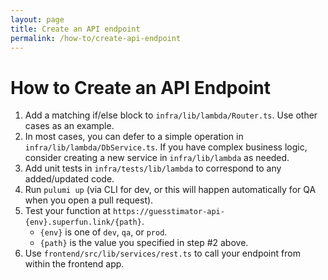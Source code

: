 ```yaml
---
layout: page
title: Create an API endpoint
permalink: /how-to/create-api-endpoint
---
```


# How to Create an API Endpoint

1. Add a matching if/else block to `infra/lib/lambda/Router.ts`. Use other cases as an example.
2. In most cases, you can defer to a simple operation in `infra/lib/lambda/DbService.ts`. If you have complex business logic, consider creating a new service in `infra/lib/lambda` as needed.
3. Add unit tests in `infra/tests/lib/lambda` to correspond to any added/updated code.
4. Run `pulumi up` (via CLI for dev, or this will happen automatically for QA when you open a pull request).
5. Test your function at `https://guesstimator-api-{env}.superfun.link/{path}`.
   - `{env}` is one of `dev`, `qa`, or `prod`.
   - `{path}` is the value you specified in step #2 above.
6. Use `frontend/src/lib/services/rest.ts` to call your endpoint from within the frontend app.
